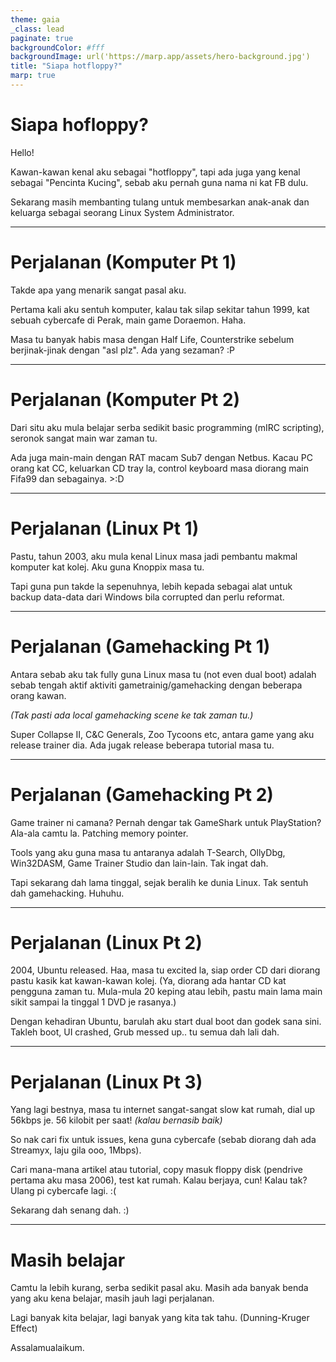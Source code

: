 ```yaml
---
theme: gaia
_class: lead
paginate: true
backgroundColor: #fff
backgroundImage: url('https://marp.app/assets/hero-background.jpg')
title: "Siapa hotfloppy?"
marp: true
---
```


<!-- ![bg left:40% 80%](https://marp.app/assets/marp.svg) -->

# **Siapa hofloppy?**

Hello!

Kawan-kawan kenal aku sebagai "hotfloppy", tapi ada juga yang kenal sebagai "Pencinta Kucing", sebab aku pernah guna nama ni kat FB dulu.

Sekarang masih membanting tulang untuk membesarkan anak-anak dan keluarga sebagai seorang Linux System Administrator.

---

# Perjalanan (Komputer Pt 1)

Takde apa yang menarik sangat pasal aku.

Pertama kali aku sentuh komputer, kalau tak silap sekitar tahun 1999, kat sebuah cybercafe di Perak, main game Doraemon. Haha.

Masa tu banyak habis masa dengan Half Life, Counterstrike sebelum berjinak-jinak dengan "asl plz". Ada yang sezaman? :P

---

# Perjalanan (Komputer Pt 2)

Dari situ aku mula belajar serba sedikit basic programming (mIRC scripting), seronok sangat main war zaman tu.

Ada juga main-main dengan RAT macam Sub7 dengan Netbus. Kacau PC orang kat CC, keluarkan CD tray la, control keyboard masa diorang main Fifa99 dan sebagainya. >:D

---

# Perjalanan (Linux Pt 1)

Pastu, tahun 2003, aku mula kenal Linux masa jadi pembantu makmal komputer kat kolej. Aku guna Knoppix masa tu.

Tapi guna pun takde la sepenuhnya, lebih kepada sebagai alat untuk backup data-data dari Windows bila corrupted dan perlu reformat.

---

# Perjalanan (Gamehacking Pt 1)

Antara sebab aku tak fully guna Linux masa tu (not even dual boot) adalah sebab tengah aktif aktiviti gametrainig/gamehacking dengan beberapa orang kawan.

*(Tak pasti ada local gamehacking scene ke tak zaman tu.)*

Super Collapse II, C&C Generals, Zoo Tycoons etc, antara game yang aku release trainer dia. Ada jugak release beberapa tutorial masa tu.

---

# Perjalanan (Gamehacking Pt 2)

Game trainer ni camana? Pernah dengar tak GameShark untuk PlayStation? Ala-ala camtu la. Patching memory pointer.

Tools yang aku guna masa tu antaranya adalah T-Search, OllyDbg, Win32DASM, Game Trainer Studio dan lain-lain. Tak ingat dah.

Tapi sekarang dah lama tinggal, sejak beralih ke dunia Linux.
Tak sentuh dah gamehacking. Huhuhu.

---

# Perjalanan (Linux Pt 2)

2004, Ubuntu released. Haa, masa tu excited la, siap order CD dari diorang pastu kasik kat kawan-kawan kolej.
(Ya, diorang ada hantar CD kat pengguna zaman tu. Mula-mula 20 keping atau lebih, pastu main lama main sikit sampai la tinggal 1 DVD je rasanya.)

Dengan kehadiran Ubuntu, barulah aku start dual boot dan godek sana sini. Takleh boot, UI crashed, Grub messed up.. tu semua dah lali dah.

---

# Perjalanan (Linux Pt 3)

Yang lagi bestnya, masa tu internet sangat-sangat slow kat rumah, dial up 56kbps je. 56 kilobit per saat! *(kalau bernasib baik)*

So nak cari fix untuk issues, kena guna cybercafe (sebab diorang dah ada Streamyx, laju gila ooo, 1Mbps).

Cari mana-mana artikel atau tutorial, copy masuk floppy disk (pendrive pertama aku masa 2006), test kat rumah.
Kalau berjaya, cun! Kalau tak? Ulang pi cybercafe lagi. :(

Sekarang dah senang dah. :)

---

# Masih belajar

Camtu la lebih kurang, serba sedikit pasal aku.
Masih ada banyak benda yang aku kena belajar, masih jauh lagi perjalanan.

Lagi banyak kita belajar, lagi banyak yang kita tak tahu.
(Dunning-Kruger Effect)

Assalamualaikum.